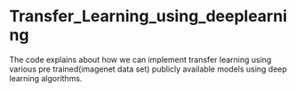 # Transfer_Learning_using_deeplearning

The code explains about how we can implement transfer learning using various pre trained(imagenet data set) publicly available models using deep learning algorithms.
